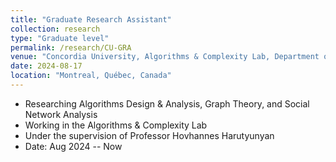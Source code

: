 ```yaml
---
title: "Graduate Research Assistant"
collection: research
type: "Graduate level"
permalink: /research/CU-GRA
venue: "Concordia University, Algorithms & Complexity Lab, Department of Computer Science and Software Engineering"
date: 2024-08-17
location: "Montreal, Québec, Canada"
---
```


- Researching Algorithms Design & Analysis, Graph Theory, and Social Network Analysis
- Working in the Algorithms & Complexity Lab
- Under the supervision of Professor Hovhannes Harutyunyan
- Date: Aug 2024 -- Now

<!-- - My key role consisted of:
    - Writing Java codes, unit tests, debugging, refactoring, maintenance, and bug fixing the "KotlinCode2Text" parser + "RefDetect" tools
    - Implementing the "KotlinCode2Text" parser for the "RefDetect" tool
    - Creating two refactoring datasets
    - Running Numerous testing stages and providing new ideas to improve our research results
    - Prompt engineering and utilizing LLMs for our second paper -->
<!-- - At the moment, We're working on two papers to get them ready for the conference. -->
<!-- - We have published one paper in the [SANER 2024 Conference[1]](/publication/p3), and we have submitted our 2nd paper in the [ICSME 2024 Conference[2]](/publication/p4) which is currently under review. -->
